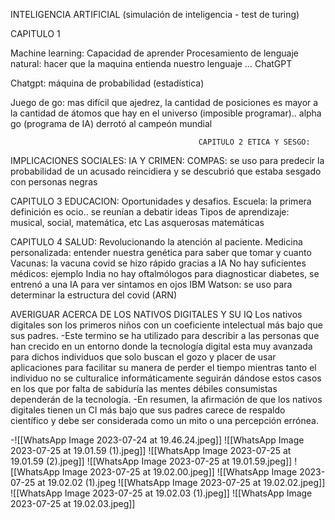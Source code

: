 
INTELIGENCIA ARTIFICIAL (simulación de inteligencia - test de turing)

CAPITULO 1 

Machine learning: Capacidad de aprender
Procesamiento de lenguaje natural: hacer que la maquina entienda nuestro lenguaje … ChatGPT

Chatgpt: máquina de probabilidad (estadística)

Juego de go: mas difícil que ajedrez, la cantidad de posiciones es mayor a la cantidad de átomos que hay en el universo (imposible programar).. alpha go (programa de IA) derrotó al campeón mundial

                                              CAPITULO 2 ETICA Y SESGO: 
IMPLICACIONES SOCIALES: 
IA Y CRIMEN: COMPAS: se uso para predecir la probabilidad de un acusado reincidiera y se descubrió que estaba sesgado con personas negras


CAPITULO  3 EDUCACION: Oportunidades y desafios.
Escuela: la primera definición es ocio.. se reunían a debatir ideas
Tipos de aprendizaje: musical, social, matemática, etc
Las asquerosas matemáticas

CAPITULO  4 SALUD: Revolucionando la atención al paciente.
Medicina personalizada: entender nuestra genética para saber que tomar y cuanto
Vacunas: la vacuna covid se hizo rápido gracias a IA 
No hay suficientes médicos: ejemplo India no hay oftalmólogos para diagnosticar diabetes, se entrenó a una IA para ver sintamos en ojos 
IBM Watson: se uso para determinar la estructura del covid (ARN)


AVERIGUAR ACERCA DE LOS NATIVOS DIGITALES Y SU IQ
Los nativos digitales son los primeros niños con un coeficiente intelectual más bajo que sus padres.
-Este termino se ha utilizado para describir a las personas que han crecido en un entorno donde la tecnología digital esta muy avanzada para dichos individuos que solo buscan el gozo y placer de usar aplicaciones para facilitar su manera de perder el tiempo mientras tanto el individuo no se culturalice informáticamente seguirán dándose estos casos en los que por falta de sabiduría las mentes débiles consumistas dependerán de la tecnología.
-En resumen, la afirmación de que los nativos digitales tienen un CI más bajo que sus padres carece de respaldo científico y debe ser considerada como un mito o una percepción errónea.

-![[WhatsApp Image 2023-07-24 at 19.46.24.jpeg]]
![[WhatsApp Image 2023-07-25 at 19.01.59 (1).jpeg]]
![[WhatsApp Image 2023-07-25 at 19.01.59 (2).jpeg]]
![[WhatsApp Image 2023-07-25 at 19.01.59.jpeg]]
![[WhatsApp Image 2023-07-25 at 19.02.00.jpeg]]
![[WhatsApp Image 2023-07-25 at 19.02.02 (1).jpeg
![[WhatsApp Image 2023-07-25 at 19.02.02.jpeg]]
![[WhatsApp Image 2023-07-25 at 19.02.03 (1).jpeg]]
![[WhatsApp Image 2023-07-25 at 19.02.03.jpeg]]
